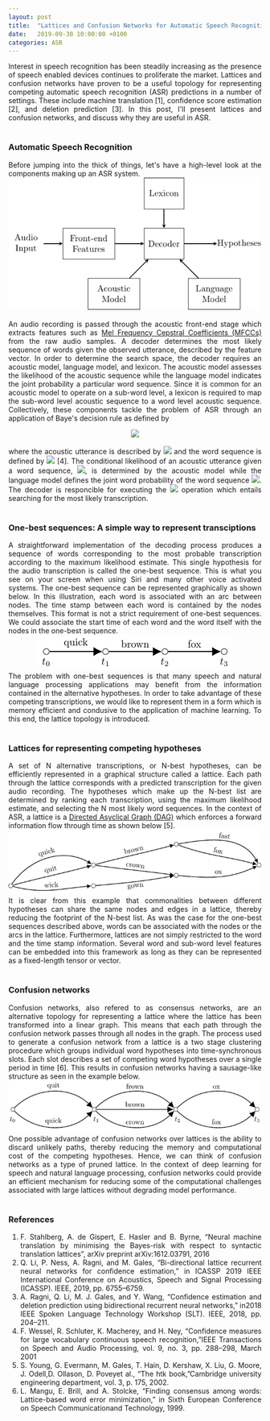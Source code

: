```yaml
---
layout: post
title:  "Lattices and Confusion Networks for Automatic Speech Recognition"
date:   2019-09-30 10:00:00 +0100
categories: ASR
---
```


<div style="text-align: justify">
Interest in speech recognition has been steadily increasing as the presence of speech enabled devices continues to proliferate the market. Lattices and confusion networks have proven to be a useful topology for representing competing automatic speech recognition (ASR) predictions in a number of settings. These include machine translation [1], confidence score estimation [2], and deletion prediction [3]. In this post, I'll present lattices and confusion networks, and discuss why they are useful in ASR. </div>
<br/>

### Automatic Speech Recognition
<div style="text-align: justify">
Before jumping into the thick of things, let's have a high-level look at the components making up an ASR system.
</div>

<div style="text-align:left"><img src="/post_pdfs/lattices_for_asr/automatic-speech-recongition-high-level.png" />
</div><br/>


<div style="text-align: justify">
An audio recording is passed through the acoustic front-end stage which extracts features such as <a href="https://medium.com/prathena/the-dummys-guide-to-mfcc-aceab2450fd">Mel Frequency Cepstral Coefficients (MFCCs)</a> from the raw audio samples. A decoder determines the most likely sequence of words given the observed utterance, described by the feature vector. In order to determine the search space, the decoder requires an acoustic model, language model, and lexicon. The acoustic model assesses the likelihood of the acoustic sequence while the language model indicates the joint probability a particular word sequence. Since it is common for an acoustic model to operate on a sub-word level, a lexicon is required to map the sub-word level acoustic sequence to a word level acoustic sequence. Collectively, these components tackle the problem of ASR through an application of Baye's decision rule as defined by 
</div>

<p align="center">
<img src="https://latex.codecogs.com/gif.latex?\hat{\mathbf{w}}&space;=&space;\arg\max_\mathbf{w}&space;P(\mathbf{w}&space;|&space;\mathbf{o})&space;=&space;\arg\max_\mathbf{w}&space;\frac{p(\mathbf{o}&space;|&space;\mathbf{w})&space;P(\mathbf{w})}{p(\mathbf{o})}">
</p>

<div style="text-align: justify">
where the acoustic utterance is described by <img src="https://latex.codecogs.com/gif.latex?\mathbf{o}"> and the word sequence is defined by <img src="https://latex.codecogs.com/gif.latex?\mathbf{w}"> [4]. The conditional likelihood of an acoustic utterance given a word sequence, <img src="https://latex.codecogs.com/gif.latex?p(\mathbf{o} |\mathbf{w})">, is determined by the acoustic model while the language model defines the joint word probability of the word sequence <img src="https://latex.codecogs.com/gif.latex?P(\mathbf{w})">. The decoder is responcible for executing the <img src="https://latex.codecogs.com/gif.latex?\arg\max_\mathbf{w}"> operation which entails searching for the most likely transcription. 
</div>
<br/>

### One-best sequences: A simple way to represent transciptions
<div style="text-align: justify">
A straightforward implementation of the decoding process produces a sequence of words corresponding to the most probable transcription according to the maximum likelihood estimate. This single hypothesis for the audio transcription is called the one-best sequence. This is what you see on your screen when using Siri and many other voice activated systems. The one-best sequence can be represented graphically as shown below. In this illustration, each word is associated with an arc between nodes. The time stamp between each word is contained by the nodes themselves. This format is not a strict requirement of one-best sequences. We could associate the start time of each word and the word itself with the nodes in the one-best sequence. </div>

<div style="text-align:center"><img src="/post_pdfs/lattices_for_asr/one-best.png" />
</div>

<div style="text-align: justify">
The problem with one-best sequences is that many speech and natural language processing applications may benefit from the information contained in the alternative hypotheses. In order to take advantage of these competing transcriptions, we would like to represent them in a form which is memory efficient and condusive to the application of machine learning. To this end, the lattice topology is introduced. </div>
<br/>


### Lattices for representing competing hypotheses
<div style="text-align: justify">
A set of N alternative transcriptions, or N-best hypotheses, can be efficiently represented in a graphical structure called a lattice. Each path through the lattice corresponds with a predicted transcription for the given audio recording. The hypotheses which make up the N-best list are determined by ranking each transcription, using the maximum likelihood estimate, and selecting the N most likely word sequences. In the context of ASR, a lattice is a <a href="https://en.wikipedia.org/wiki/Directed_acyclic_graph">Directed Asyclical Graph (DAG)</a> which enforces a forward information flow through time as shown below [5].
</div>

<div style="text-align:center"><img src="/post_pdfs/lattices_for_asr/lattice.png" />
</div>

<div style="text-align: justify">
It is clear from this example that commonalities between different hypotheses can share the same nodes and edges in a lattice, thereby reducing the footprint of the N-best list. As was the case for the one-best sequences described above, words can be associated with the nodes or the arcs in the lattice. Furthermore, lattices are not simply restricted to the word and the time stamp information. Several word and sub-word level features can be embedded into this framework as long as they can be represented as a fixed-length tensor or vector.
</div> <br/>

### Confusion networks
<div style="text-align: justify">
Confusion networks, also refered to as consensus networks, are an alternative topology for representing a lattice where the lattice has been transformed into a linear graph. This means that each path through the confusion network passes through all nodes in the graph. The process used to generate a confusion network from a lattice is a two stage clustering procedure which groups individual word hypotheses into time-synchronous slots. Each slot describes a set of competing word hypotheses over a single period in time [6]. This results in confusion networks having a sausage-like structure as seen in the example below.
</div>

<div style="text-align:center"><img src="/post_pdfs/lattices_for_asr/confusion-network.png" />
</div>

<div style="text-align: justify">
One possible advantage of confusion networks over lattices is the ability to discard unlikely paths, thereby reducing the memory and computational cost of the competing hypotheses. Hence, we can think of confusion networks as a type of pruned lattice. In the context of deep learning for speech and natural language processing, confusion networks could provide an efficient mechanism for reducing some of the computational challenges associated with large lattices without degrading model performance. 
</div> <br/>

### References
<div style="text-align: justify">
<ol>
<li> F. Stahlberg, A. de Gispert, E. Hasler and B. Byrne, “Neural machine translation by minimising the Bayes-risk with respect to syntactic translation lattices”, arXiv preprint arXiv:1612.03791, 2016</li>

<li> Q. Li, P. Ness, A. Ragni, and M. Gales, “Bi-directional lattice recurrent neural networks for confidence estimation,” in ICASSP 2019 IEEE International Conference on Acoustics, Speech and Signal Processing (ICASSP). IEEE, 2019, pp. 6755–6759.</li>

<li> A. Ragni, Q. Li, M. J. Gales, and Y. Wang, “Confidence estimation and deletion prediction using bidirectional recurrent neural networks,” in2018 IEEE Spoken Language Technology Workshop (SLT). IEEE, 2018, pp. 204–211.</li>

<li> F. Wessel, R. Schluter, K. Macherey, and H. Ney, “Confidence measures for large vocabulary continuous speech recognition,”IEEE Transactions on Speech and Audio Processing, vol. 9, no. 3, pp. 288–298, March 2001</li>

<li> S. Young, G. Evermann, M. Gales, T. Hain, D. Kershaw, X. Liu, G. Moore, J. Odell,D. Ollason, D. Poveyet al., “The htk book,”Cambridge university engineering department, vol. 3, p. 175, 2002.</li>

<li> L. Mangu, E. Brill, and A. Stolcke, “Finding consensus among words: Lattice-based word error minimization,” in Sixth European Conference on Speech Communicationand Technology, 1999.</li>
</ol> 
</div>
